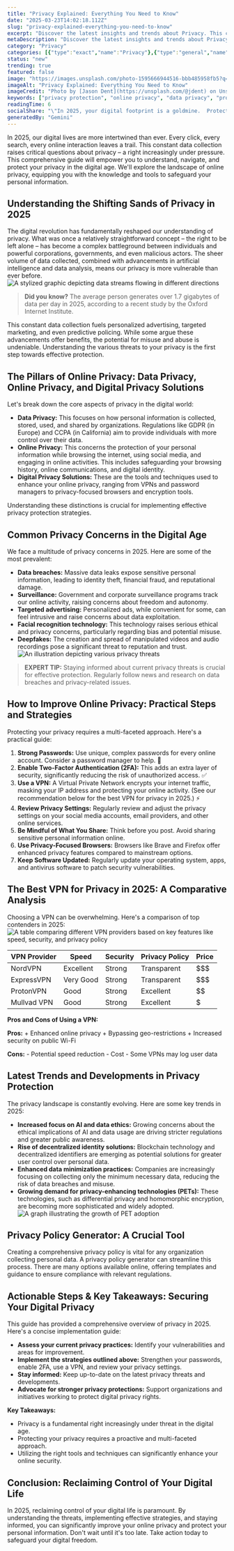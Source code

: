 ```yaml
---
title: "Privacy Explained: Everything You Need to Know"
date: "2025-03-23T14:02:18.112Z"
slug: "privacy-explained-everything-you-need-to-know"
excerpt: "Discover the latest insights and trends about Privacy. This comprehensive guide covers everything you need to know about Privacy in 2025."
metaDescription: "Discover the latest insights and trends about Privacy. This comprehensive guide covers everything you need to know about Privacy in 2025."
category: "Privacy"
categories: [{"type":"exact","name":"Privacy"},{"type":"general","name":"Technology"},{"type":"medium","name":"Data Security"},{"type":"specific","name":"Encryption"},{"type":"niche","name":"Differential Privacy"}]
status: "new"
trending: true
featured: false
image: "https://images.unsplash.com/photo-1595666944516-bbb485958fb5?q=85&w=1200&fit=max&fm=webp&auto=compress"
imageAlt: "Privacy Explained: Everything You Need to Know"
imageCredit: "Photo by [Jason Dent](https://unsplash.com/@jdent) on Unsplash"
keywords: ["privacy protection", "online privacy", "data privacy", "protect my privacy", "privacy settings", "best vpn for privacy", "how to improve online privacy", "privacy policy generator", "privacy concerns", "digital privacy solutions"]
readingTime: 6
socialShare: "\"In 2025, your digital footprint is a goldmine.  Protecting your privacy isn't just about security; it's about reclaiming control of your digital life.\""
generatedBy: "Gemini"
---
```




In 2025, our digital lives are more intertwined than ever.  Every click, every search, every online interaction leaves a trail.  This constant data collection raises critical questions about privacy – a right increasingly under pressure. This comprehensive guide will empower you to understand, navigate, and protect your privacy in the digital age.  We'll explore the landscape of online privacy, equipping you with the knowledge and tools to safeguard your personal information.

## Understanding the Shifting Sands of Privacy in 2025

The digital revolution has fundamentally reshaped our understanding of privacy.  What was once a relatively straightforward concept – the right to be left alone – has become a complex battleground between individuals and powerful corporations, governments, and even malicious actors.  The sheer volume of data collected, combined with advancements in artificial intelligence and data analysis, means our privacy is more vulnerable than ever before.  ![A stylized graphic depicting data streams flowing in different directions](https://images.unsplash.com/photo-1461685265823-f8d5d0b08b9b?q=85&w=1200&fit=max&fm=webp&auto=compress)

> **Did you know?**  The average person generates over 1.7 gigabytes of data per day in 2025, according to a recent study by the Oxford Internet Institute.

This constant data collection fuels personalized advertising, targeted marketing, and even predictive policing. While some argue these advancements offer benefits, the potential for misuse and abuse is undeniable.  Understanding the various threats to your privacy is the first step towards effective protection.

## The Pillars of Online Privacy: Data Privacy, Online Privacy, and Digital Privacy Solutions

Let's break down the core aspects of privacy in the digital world:

* **Data Privacy:**  This focuses on how personal information is collected, stored, used, and shared by organizations.  Regulations like GDPR (in Europe) and CCPA (in California) aim to provide individuals with more control over their data.
* **Online Privacy:** This concerns the protection of your personal information while browsing the internet, using social media, and engaging in online activities.  This includes safeguarding your browsing history, online communications, and digital identity.
* **Digital Privacy Solutions:** These are the tools and techniques used to enhance your online privacy, ranging from VPNs and password managers to privacy-focused browsers and encryption tools.

Understanding these distinctions is crucial for implementing effective privacy protection strategies.

## Common Privacy Concerns in the Digital Age

We face a multitude of privacy concerns in 2025.  Here are some of the most prevalent:

* **Data breaches:**  Massive data leaks expose sensitive personal information, leading to identity theft, financial fraud, and reputational damage.
* **Surveillance:**  Government and corporate surveillance programs track our online activity, raising concerns about freedom and autonomy.
* **Targeted advertising:**  Personalized ads, while convenient for some, can feel intrusive and raise concerns about data exploitation.
* **Facial recognition technology:** This technology raises serious ethical and privacy concerns, particularly regarding bias and potential misuse.
* **Deepfakes:** The creation and spread of manipulated videos and audio recordings pose a significant threat to reputation and trust. ![An illustration depicting various privacy threats](https://images.unsplash.com/photo-1595666944516-bbb485958fb5?q=85&w=1200&fit=max&fm=webp&auto=compress)

> **EXPERT TIP:**  Staying informed about current privacy threats is crucial for effective protection. Regularly follow news and research on data breaches and privacy-related issues.

## How to Improve Online Privacy: Practical Steps and Strategies

Protecting your privacy requires a multi-faceted approach.  Here's a practical guide:

1. **Strong Passwords:** Use unique, complex passwords for every online account.  Consider a password manager to help. 🔑
2. **Enable Two-Factor Authentication (2FA):**  This adds an extra layer of security, significantly reducing the risk of unauthorized access. ✅
3. **Use a VPN:** A Virtual Private Network encrypts your internet traffic, masking your IP address and protecting your online activity.  (See our recommendation below for the best VPN for privacy in 2025.) ⚡
4. **Review Privacy Settings:** Regularly review and adjust the privacy settings on your social media accounts, email providers, and other online services.
5. **Be Mindful of What You Share:**  Think before you post.  Avoid sharing sensitive personal information online.
6. **Use Privacy-Focused Browsers:**  Browsers like Brave and Firefox offer enhanced privacy features compared to mainstream options.
7. **Keep Software Updated:**  Regularly update your operating system, apps, and antivirus software to patch security vulnerabilities.

## The Best VPN for Privacy in 2025: A Comparative Analysis

Choosing a VPN can be overwhelming.  Here's a comparison of top contenders in 2025:  ![A table comparing different VPN providers based on key features like speed, security, and privacy policy](https://images.unsplash.com/photo-1633265486064-086b219458ec?q=85&w=1200&fit=max&fm=webp&auto=compress)

| VPN Provider | Speed | Security | Privacy Policy | Price |
|---|---|---|---|---|
| NordVPN | Excellent | Strong | Transparent | $$$ |
| ExpressVPN | Very Good | Strong | Transparent | $$$ |
| ProtonVPN | Good | Strong | Excellent | $$ |
| Mullvad VPN | Good | Strong | Excellent | $ |

**Pros and Cons of Using a VPN:**

**Pros:** + Enhanced online privacy + Bypassing geo-restrictions + Increased security on public Wi-Fi

**Cons:** - Potential speed reduction - Cost - Some VPNs may log user data

## Latest Trends and Developments in Privacy Protection

The privacy landscape is constantly evolving. Here are some key trends in 2025:

* **Increased focus on AI and data ethics:**  Growing concerns about the ethical implications of AI and data usage are driving stricter regulations and greater public awareness.
* **Rise of decentralized identity solutions:**  Blockchain technology and decentralized identifiers are emerging as potential solutions for greater user control over personal data.
* **Enhanced data minimization practices:**  Companies are increasingly focusing on collecting only the minimum necessary data, reducing the risk of data breaches and misuse.
* **Growing demand for privacy-enhancing technologies (PETs):**  These technologies, such as differential privacy and homomorphic encryption, are becoming more sophisticated and widely adopted. ![A graph illustrating the growth of PET adoption](https://images.unsplash.com/photo-1557597774-9d273605dfa9?q=85&w=1200&fit=max&fm=webp&auto=compress)

## Privacy Policy Generator: A Crucial Tool

Creating a comprehensive privacy policy is vital for any organization collecting personal data.  A privacy policy generator can streamline this process.  There are many options available online, offering templates and guidance to ensure compliance with relevant regulations.

## Actionable Steps & Key Takeaways: Securing Your Digital Privacy

This guide has provided a comprehensive overview of privacy in 2025.  Here's a concise implementation guide:

* **Assess your current privacy practices:**  Identify your vulnerabilities and areas for improvement.
* **Implement the strategies outlined above:**  Strengthen your passwords, enable 2FA, use a VPN, and review your privacy settings.
* **Stay informed:**  Keep up-to-date on the latest privacy threats and developments.
* **Advocate for stronger privacy protections:**  Support organizations and initiatives working to protect digital privacy rights.

**Key Takeaways:**

* Privacy is a fundamental right increasingly under threat in the digital age.
* Protecting your privacy requires a proactive and multi-faceted approach.
* Utilizing the right tools and techniques can significantly enhance your online security.

## Conclusion: Reclaiming Control of Your Digital Life

In 2025, reclaiming control of your digital life is paramount.  By understanding the threats, implementing effective strategies, and staying informed, you can significantly improve your online privacy and protect your personal information.  Don't wait until it's too late.  Take action today to safeguard your digital freedom.

